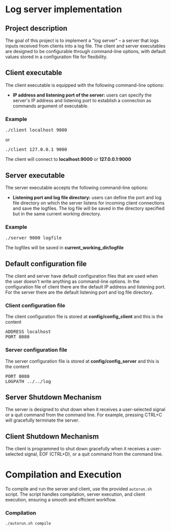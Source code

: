 # Log server implementation

## Project description

The goal of this project is to implement a "log server" – a server that logs inputs received from clients into a log file. The client and server executables are designed to be configurable through command-line options, with default values stored in a configuration file for flexibility.

## Client executable

The client executable is equipped with the following command-line options:

- **IP address and listening port of the server:** users can specify the server's IP address and listening port to establish a connection as commands argument of executable.
### Example
<pre>./client localhost 9000</pre>
or
<pre>./client 127.0.0.1 9000</pre>
The client will connect to **localhost:9000** or **127.0.0.1:9000**
## Server executable

The server executable accepts the following command-line options:

- **Listening port and log file directory:** users can define the port and log file directory on which the server listens for incoming client connections and save the logfiles. The log file will be saved in the directory specified but in the same current working directory. 
### Example
<pre>./server 9000 logfile</pre>
The logfiles will be saved in **current_working_dir/logfile**
## Default configuration file
The client and server have default configuration files that are used when the user doesn't write anything as command-line options. In the configuration file of client there are the default IP address and listening port. For the server there are the default listening port and log file directory. 
### Client configuration file
The client configuration file is stored at **config/config_client** and this is the content
<pre>
ADDRESS localhost
PORT 8080
</pre>
### Server configuration file
The server configuration file is stored at **config/config_server** and this is the content
<pre>
PORT 8080
LOGPATH ../../log
</pre>
## Server Shutdown Mechanism

The server is designed to shut down when it receives a user-selected signal or a quit command from the command line. For example, pressing CTRL+C will gracefully terminate the server.

## Client Shutdown Mechanism

The client is programmed to shut down gracefully when it receives a user-selected signal, EOF (CTRL+D), or a quit command from the command line.

# Compilation and Execution

To compile and run the server and client, use the provided `autorun.sh` script. The script handles compilation, server execution, and client execution, ensuring a smooth and efficient workflow.

### Compilation

```bash
./autorun.sh compile
